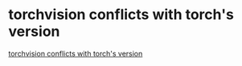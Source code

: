 # torchvision conflicts with torch's version
[torchvision conflicts with torch's version](https://aiwithcloud.com/2022/09/19/torchvision_conflicts_with_torchs_version/)